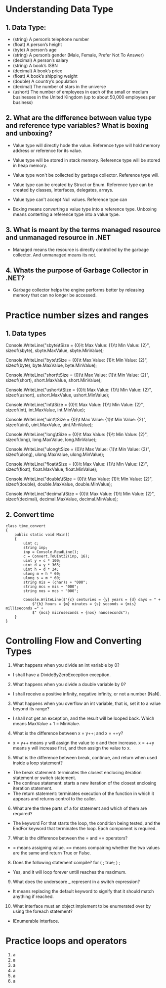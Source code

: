 # Understanding Data Type

## 1. Data Type:

* (string) A person’s telephone number
* (float) A person’s height
* (byte) A person’s age
* (string) A person’s gender (Male, Female, Prefer Not To Answer)
* (decimal) A person’s salary
* (string) A book’s ISBN
* (decimal) A book’s price
* (float) A book’s shipping weight
* (double) A country’s population
* (decimal) The number of stars in the universe
* (ushort) The number of employees in each of the small or medium businesses in the United Kingdom (up to about 50,000 employees per business)

## 2. What are the difference between value type and reference type variables? What is boxing and unboxing?

* Value type will directly hode the value. Reference type will hold memory address or reference for its value.
* Value type will be stored in stack memory. Reference type will be stored in heap memory.
* Value type won't be collected by garbage collector. Reference type will.
* Value type can be created by Struct or Enum. Reference type can be created by classes, interfaces, delegates, arrays.
* Value type can't accept Null values. Reference type can

* Boxing means converting a value type into a reference type. Unboxing means conterting a reference type into a value type.

## 3. What is meant by the terms managed resource and unmanaged resource in .NET

* Managed means the resource is directly controlled by the garbage collector. And unmanaged means its not.

## 4. Whats the purpose of Garbage Collector in .NET?

* Garbage collector helps the engine performs better by releasing memory that can no longer be accessed. 

# Practice number sizes and ranges
## 1. Data types

Console.WriteLine("sbyte\tSize = {0}\t Max Value: {1}\t Min Value: {2}", sizeof(sbyte), sbyte.MaxValue, sbyte.MinValue);

Console.WriteLine("byte\tSize = {0}\t Max Value: {1}\t Min Value: {2}", sizeof(byte), byte.MaxValue, byte.MinValue);

Console.WriteLine("short\tSize = {0}\t Max Value: {1}\t Min Value: {2}", sizeof(short), short.MaxValue, short.MinValue);

Console.WriteLine("ushort\tSize = {0}\t Max Value: {1}\t Min Value: {2}", sizeof(ushort), ushort.MaxValue, ushort.MinValue);

Console.WriteLine("int\tSize = {0}\t Max Value: {1}\t Min Value: {2}", sizeof(int), int.MaxValue, int.MinValue);

Console.WriteLine("uint\tSize = {0}\t Max Value: {1}\t Min Value: {2}", sizeof(uint), uint.MaxValue, uint.MinValue);

Console.WriteLine("long\tSize = {0}\t Max Value: {1}\t Min Value: {2}", sizeof(long), long.MaxValue, long.MinValue);

Console.WriteLine("ulong\tSize = {0}\t Max Value: {1}\t Min Value: {2}", sizeof(ulong), ulong.MaxValue, ulong.MinValue);

Console.WriteLine("float\tSize = {0}\t Max Value: {1}\t Min Value: {2}", sizeof(float), float.MaxValue, float.MinValue);

Console.WriteLine("double\tSize = {0}\t Max Value: {1}\t Min Value: {2}", sizeof(double), double.MaxValue, double.MinValue);

Console.WriteLine("decimal\tSize = {0}\t Max Value: {1}\t Min Value: {2}", sizeof(decimal), decimal.MaxValue, decimal.MinValue);

## 2. Convert time
```
class time_convert
{
    public static void Main()
    {
        uint c;
        string inp;
        inp = Console.ReadLine();
        c = Convert.ToUInt32(inp, 16);
        uint y = c * 100;
        uint d = y * 365;
        uint h = d * 24;
        ulong m = h * 60;
        ulong s = m * 60;
        string mis = (char)s + "000";
        string mcs = mis + "000";
        string nos = mcs + "000";

        Console.WriteLine($"{c} centuries = {y} years = {d} days = " +
            $"{h} hours = {m} minutes = {s} seconds = {mis} milliseconds =" +
            $" {mcs} microseconds = {nos} nanoseconds");
    }
}
```

# Controlling Flow and Converting Types
1. What happens when you divide an int variable by 0?
* I shall have a DivideByZeroException exception.

2. What happens when you divide a double variable by 0?
* I shall receive a positive infinity, negative infinity, or not a number (NaN).

3. What happens when you overflow an int variable, that is, set it to a value beyond its range?
* I shall not get an exception, and the result will be looped back. Which means MaxValue + 1 = MinValue.

4. What is the difference between x = y++; and x = ++y?
* x = y++ means y will assign the value to x and then increase. x = ++y means y will increase first, and then assign the value to x.

5. What is the difference between break, continue, and return when used inside a loop statement?
* The break statement: terminates the closest enclosing iteration statement or switch statement.
* The continue statement: starts a new iteration of the closest enclosing iteration statement.
* The return statement: terminates execution of the function in which it appears and returns control to the caller.

6. What are the three parts of a for statement and which of them are required?
* The keyword For that starts the loop, the condition being tested, and the EndFor keyword that terminates the loop. Each component is required.

7. What is the difference between the = and == operators?
* = means assigning value. == means compairing whether the two values are the same and return True or False.

8. Does the following statement compile? for ( ; true; ) ;
* Yes, and it will loop forever untill reaches the maximum.

9. What does the underscore _ represent in a switch expression?
* It means replacing the default keyword to signify that it should match anything if reached.

10. What interface must an object implement to be enumerated over by using the foreach statement?
* IEnumerable interface.

# Practice loops and operators
1. a
2. a
3. a
4. a
5. a
6. a


